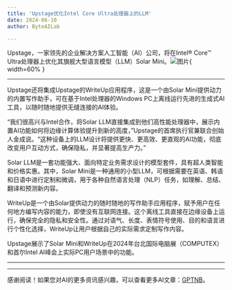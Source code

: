 ```yaml
---
title: 'Upstage优化Intel Core Ultra处理器上的LLM'
date: 2024-06-10
author: ByteAILab

---
```


Upstage，一家领先的企业解决方案人工智能（AI）公司，将在Intel® Core™ Ultra处理器上优化其旗舰大型语言模型（LLM）Solar Mini。![图片](https://ai-techpark.com/wp-content/uploads/2024/06/Upstage-960x540.jpg){ width=60% }

---
Upstage还将集成Upstage的WriteUp应用程序，这是一个由Solar Mini提供动力的内置写作助手，可在基于Intel处理器的Windows PC上离线运行先进的生成式AI工具，以随时随地提供无缝连接的AI体验。

“我们很高兴与Intel合作，将Solar LLM直接集成到他们高性能处理器中，展示内置AI功能如何将边缘计算体验提升到新的高度，”Upstage的首席执行官兼联合创始人金成说。“这种设备上的LLM设计将提供更快、更高效、更直观的AI功能，彻底改变用户互动方式，确保隐私，并显著提高生产力。”

Solar LLM是一套功能强大、面向特定业务需求设计的模型套件，具有超人类智能和价格实惠。其中，Solar Mini是一种通用的小型LLM，可根据需要在英语、韩语和日语中进行定制和微调，用于各种自然语言处理（NLP）任务，如理解、总结、翻译和预测新内容。

WriteUp是一个由Solar提供动力的随时随地的写作助手应用程序，赋予用户在任何地方编写内容的能力，即使没有互联网连接。这个离线工具直接在边缘设备上运行，确保完全的隐私和安全性。通过对语气、长度、表情符号使用、目的和语言进行个性化选择，WriteUp让用户根据自己的实际需求定制写作内容。

Upstage展示了Solar Mini和WriteUp在2024年台北国际电脑展（COMPUTEX）和首尔Intel AI峰会上实际PC用户场景中的功能。

---
---
感谢阅读！如果您对AI的更多资讯感兴趣，可以查看更多AI文章：[GPTNB](https://gptnb.com)。